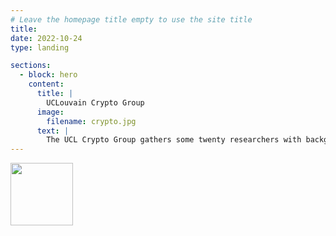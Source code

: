 ```yaml
---
# Leave the homepage title empty to use the site title
title:
date: 2022-10-24
type: landing

sections:
  - block: hero
    content:
      title: |
        UCLouvain Crypto Group
      image:
        filename: crypto.jpg
      text: |
        The UCL Crypto Group gathers some twenty researchers with backgrounds from microelectronics, telecommunications, computer science and mathematics.
---
```


 <a href="http://enmieux.be"><img src="https://europe.wallonie.be/themes/custom/spw/assets/img/logo_feder_wallonie.png" style="height:100px;"></a>